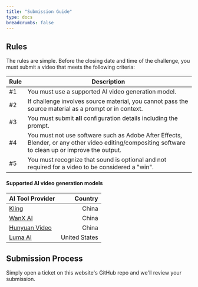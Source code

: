 ```yaml
---
title: "Submission Guide"
type: docs
breadcrumbs: false
---
```


## Rules

The rules are simple. Before the closing date and time of the challenge, you must submit a video that meets the following criteria:

| Rule | Description |
| --- | --- |
| #1 | You must use a supported AI video generation model. |
| #2 | If challenge involves source material, you cannot pass the source material as a prompt or in context. |
| #3 | You must submit <b>all</b> configuration details including the prompt. |
| #4 | You must not use software such as Adobe After Effects, Blender, or any other video editing/compositing software to clean up or improve the output. |
| #5 | You must recognize that sound is optional and not required for a video to be considered a "win". |

#### Supported AI video generation models

| AI Tool Provider | Country |
| --- | ---:|
| [Kling](https://klingai.com/) | China |
| [WanX AI](https://wanx-ai.net/) | China |
| [Hunyuan Video](https://aivideo.hunyuan.tencent.com/) | China |
| [Luma AI](https://lumalabs.ai/) | United States |

## Submission Process

Simply open a ticket on this website's GitHub repo and we'll review your submission.